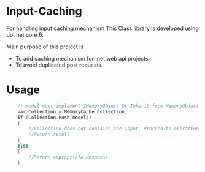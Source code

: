 # Input-Caching

For handling input caching mechanism
This Class library is developed using dot net core 6.

Main purpose of this project is

- To add caching mechanism for .net web api projects
- To avoid duplicated post requests.

# Usage

```c#
    /* model must implement IMemoryObject Or Inherit from MemoryObject */
    var Collection = MemoryCache.Collection;
    if (Collection.Push(model))
    {
        //Collection does not contains the input, Proceed to operation
        //Return result
    }
    else
    {
        //Return appropriate Response
    }
```
